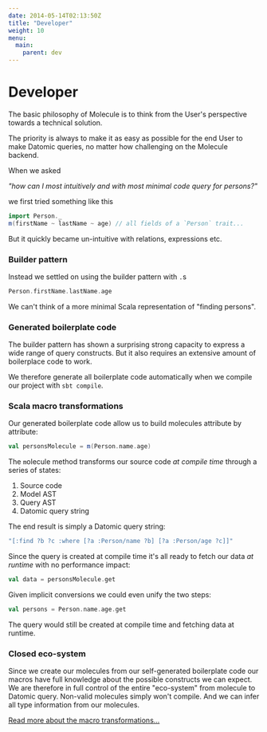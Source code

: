 ```yaml
---
date: 2014-05-14T02:13:50Z
title: "Developer"
weight: 10
menu:
  main:
    parent: dev
---
```


# Developer

The basic philosophy of Molecule is to think from the User's perspective towards a technical solution. 

The priority is always to make it as easy as possible for the end User to make Datomic queries, no matter 
how challenging on the Molecule backend.

When we asked

_"how can I most intuitively and with most minimal code query for persons?"_

we first tried something like this
```scala
import Person._
m(firstName ~ lastName ~ age) // all fields of a `Person` trait...
```
But it quickly became un-intuitive with relations, expressions etc.

### Builder pattern

Instead we settled on using the builder pattern with `.`s

```scala
Person.firstName.lastName.age
```
We can't think of a more minimal Scala representation of "finding persons".


### Generated boilerplate code

The builder pattern has shown a surprising strong capacity to express a wide range of query constructs. But it also
 requires an extensive amount of boilerplace code to work.

We therefore generate all boilerplate code automatically when we compile our project with `sbt compile`.


### Scala macro transformations
Our generated boilerplate code allow us to build molecules attribute by attribute:

```scala
val personsMolecule = m(Person.name.age)
```

The `m`olecule method transforms our source code _at compile time_ through a series of states:

1. Source code
2. Model AST
3. Query AST
4. Datomic query string

The end result is simply a Datomic query string:

```scala
"[:find ?b ?c :where [?a :Person/name ?b] [?a :Person/age ?c]]"
```

Since the query is created at compile time it's all ready to fetch our data _at runtime_ with no performance impact:

```scala
val data = personsMolecule.get
```

Given implicit conversions we could even unify the two steps:
```scala
val persons = Person.name.age.get
```
The query would still be created at compile time and fetching data at runtime.


### Closed eco-system

Since we create our molecules from our self-generated boilerplate code our macros have full knowledge about the 
possible constructs we can expect. We are therefore in full control of the entire "eco-system" from molecule
 to Datomic query. Non-valid molecules simply won't compile. And we can infer all type information from our molecules.

[Read more about the macro transformations...](/dev/transformation)